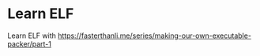 Learn ELF
===

Learn ELF with https://fasterthanli.me/series/making-our-own-executable-packer/part-1
